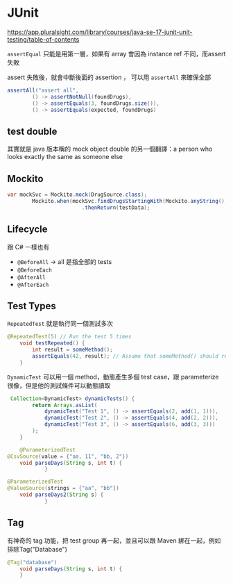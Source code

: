 # JUnit
https://app.pluralsight.com/library/courses/java-se-17-junit-unit-testing/table-of-contents

`assertEqual` 只能是用第一層，如果有 array 會因為 instance ref 不同，而assert 失敗 

assert 失敗後，就會中斷後面的 assertion ， 可以用 `assertAll` 來確保全部
```java
assertAll("assert all",
        () -> assertNotNull(foundDrugs),
        () -> assertEquals(3, foundDrugs.size()),
        () -> assertEquals(expected, foundDrugs)
```

## test double
其實就是 java 版本稱的 mock object
double 的另一個翻譯：a person who looks exactly the same as someone else

## Mockito
```java
var mockSvc = Mockito.mock(DrugSource.class);
        Mockito.when(mockSvc.findDrugsStartingWith(Mockito.anyString()))
                        .thenReturn(testData);
```

## Lifecycle
跟 C# 一樣也有
- `@BeforeAll` -> all 是指全部的 tests
- `@BeforeEach`
- `@AfterAll`
- `@AfterEach`

## Test Types
`RepeatedTest` 就是執行同一個測試多次
```java
@RepeatedTest(5) // Run the test 5 times
    void testRepeated() {
        int result = someMethod();
        assertEquals(42, result); // Assume that someMethod() should return 42
    }
```

`DynamicTest` 可以用一個 method，動態產生多個 test case，跟 parameterize 很像，但是他的測試條件可以動態讀取
```java
 Collection<DynamicTest> dynamicTests() {
        return Arrays.asList(
            dynamicTest("Test 1", () -> assertEquals(2, add(1, 1))),
            dynamicTest("Test 2", () -> assertEquals(4, add(2, 2))),
            dynamicTest("Test 3", () -> assertEquals(6, add(3, 3)))
        );
    }
```

```java
    @ParameterizedTest
@CsvSource(value = {"aa, 11", "bb, 2"})
    void parseDays(String s, int t) {
            }

@ParameterizedTest
@ValueSource(strings = {"aa", "bb"})
    void parseDays2(String s) {
            }
```


## Tag
有神奇的 tag 功能，把 test group 再一起，並且可以跟 Maven 綁在一起，例如排除Tag("Database")
```java
@Tag("database")
    void parseDays(String s, int t) {
    }
```
